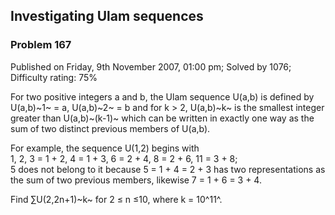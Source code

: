 Investigating Ulam sequences
----------------------------

### Problem 167

Published on Friday, 9th November 2007, 01:00 pm; Solved by 1076;
Difficulty rating: 75%

For two positive integers a and b, the Ulam sequence U(a,b) is defined
by U(a,b)~1~ = a, U(a,b)~2~ = b and for k \> 2, U(a,b)~k~ is the
smallest integer greater than U(a,b)~(k-1)~ which can be written in
exactly one way as the sum of two distinct previous members of U(a,b).

For example, the sequence U(1,2) begins with\
 1, 2, 3 = 1 + 2, 4 = 1 + 3, 6 = 2 + 4, 8 = 2 + 6, 11 = 3 + 8;\
 5 does not belong to it because 5 = 1 + 4 = 2 + 3 has two
representations as the sum of two previous members, likewise 7 = 1 + 6 =
3 + 4.

Find ∑U(2,2n+1)~k~ for 2 ≤ n ≤10, where k = 10^11^.
